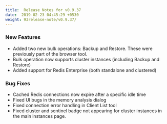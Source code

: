 ```yaml
---
title:  Release Notes for v0.9.37
date:  2019-02-23 04:45:29 +0530
weight: 93release-note/v0.9.37/
---
```

### New Features

- Added two new bulk operations: Backup and Restore. These were previously part of the browser tool.
- Bulk operation now supports cluster instances (including Backup and Restore)
- Added support for Redis Enterprise (both standalone and clustered)

### Bug Fixes

- Cached Redis connections now expire after a specific idle time
- Fixed UI bugs in the memory analysis dialog
- Fixed connection error handling in Client List tool
- Fixed cluster and sentinel badge not appearing for cluster instances in the main instances page.
